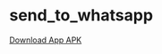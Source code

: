 # send_to_whatsapp

<a id="raw-url" href="[LINK]([https://drive.google.com/file/d/1dc-z9wXNmnBQe3mCWJkUqLoNT6cHVw5S/view?usp=sharing](https://drive.google.com/file/d/1dc-z9wXNmnBQe3mCWJkUqLoNT6cHVw5S/view?usp=sharing)https://drive.google.com/file/d/1dc-z9wXNmnBQe3mCWJkUqLoNT6cHVw5S/view?usp=sharing)">Download App APK</a>
